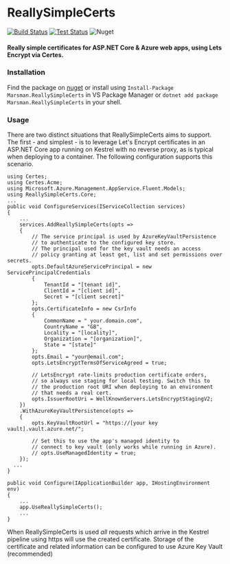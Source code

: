 # ReallySimpleCerts
[![Build Status](https://dev.azure.com/danmann/ReallySimpleCerts/_apis/build/status/ReallySimpleCerts.Core?branchName=master)](https://dev.azure.com/danmann/ReallySimpleCerts/_build/latest?definitionId=2&branchName=master)
[![Test Status](https://img.shields.io/azure-devops/tests/danmann/ReallySimpleCerts/2.svg)](https://dev.azure.com/danmann/ReallySimpleCerts/_build/latest?definitionId=2&branchName=master)
![Nuget](https://img.shields.io/nuget/v/Marsman.ReallySimpleCerts.svg)

#### Really simple certificates for ASP.NET Core &amp; Azure web apps, using Lets Encrypt via Certes.

### Installation

Find the package on [nuget](https://www.nuget.org/packages/Marsman.ReallySimpleCerts "Marsman.ReallySimpleCerts") or install using `Install-Package Marsman.ReallySimpleCerts` in VS Package Manager or `dotnet add package Marsman.ReallySimpleCerts` in your shell.


### Usage

There are two distinct situations that ReallySimpleCerts aims to support. The first - and simplest - is to leverage Let's Encrypt certificates in an ASP.NET Core app running on Kestrel with no reverse proxy, as is typical when deploying to a container. The following configuration supports this scenario.
```
using Certes;
using Certes.Acme;
using Microsoft.Azure.Management.AppService.Fluent.Models;
using ReallySimpleCerts.Core;
...
public void ConfigureServices(IServiceCollection services)
{
	...
	services.AddReallySimpleCerts(opts =>
	{
		// The service principal is used by AzureKeyVaultPersistence
		// to authenticate to the configured key store.
		// The principal used for the key vault needs an access 
		// policy granting at least get, list and set permissions over secrets.
		opts.DefaultAzureServicePrincipal = new ServicePrincipalCredentials
		{
			TenantId = "[tenant id]",
			ClientId = "[client id]",
			Secret = "[client secret]"
		};
		opts.CertificateInfo = new CsrInfo
		{
			CommonName = " your.domain.com",
			CountryName = "GB",
			Locality = "[locality]",
			Organization = "[organization]",
			State = "[state]"
		};
		opts.Email = "your@email.com";
		opts.LetsEncryptTermsOfServiceAgreed = true;

		// LetsEncrypt rate-limits production certificate orders, 
		// so always use staging for local testing. Switch this to 
		// the production root URI when deploying to an environment 
		// that needs a real cert.
		opts.IssuerRootUri = WellKnownServers.LetsEncryptStagingV2;
	})
	.WithAzureKeyVaultPersistence(opts =>
	{
		opts.KeyVaultRootUrl = "https://[your key vault].vault.azure.net/";
    
		// Set this to use the app's managed identity to 
		// connect to key vault (only works while running in Azure).
		// opts.UseManagedIdentity = true;
	});
  ...
}

public void Configure(IApplicationBuilder app, IHostingEnvironment env)
{	
	...
	app.UseReallySimpleCerts();
	...
}
```


When ReallySimpleCerts is used _all_ requests which arrive in the Kestrel pipeline using https will use the created certificate. Storage of the certificate and related information can be configured to use Azure Key Vault (recommended)
